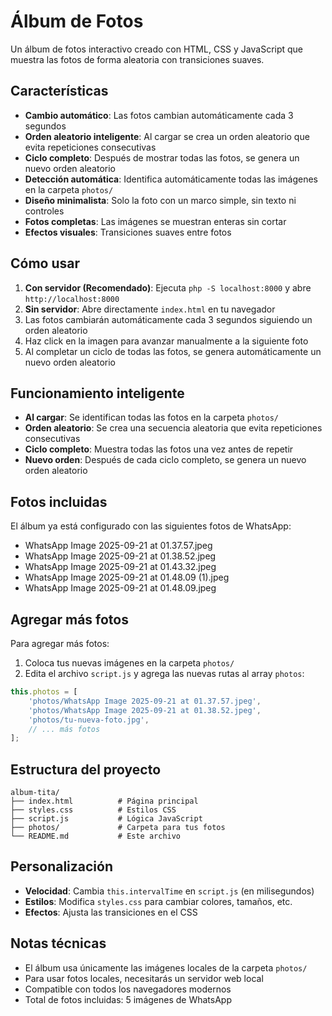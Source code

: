 # Álbum de Fotos

Un álbum de fotos interactivo creado con HTML, CSS y JavaScript que muestra las fotos de forma aleatoria con transiciones suaves.

## Características

- **Cambio automático**: Las fotos cambian automáticamente cada 3 segundos
- **Orden aleatorio inteligente**: Al cargar se crea un orden aleatorio que evita repeticiones consecutivas
- **Ciclo completo**: Después de mostrar todas las fotos, se genera un nuevo orden aleatorio
- **Detección automática**: Identifica automáticamente todas las imágenes en la carpeta `photos/`
- **Diseño minimalista**: Solo la foto con un marco simple, sin texto ni controles
- **Fotos completas**: Las imágenes se muestran enteras sin cortar
- **Efectos visuales**: Transiciones suaves entre fotos

## Cómo usar

1. **Con servidor (Recomendado)**: Ejecuta `php -S localhost:8000` y abre `http://localhost:8000`
2. **Sin servidor**: Abre directamente `index.html` en tu navegador
3. Las fotos cambiarán automáticamente cada 3 segundos siguiendo un orden aleatorio
4. Haz click en la imagen para avanzar manualmente a la siguiente foto
5. Al completar un ciclo de todas las fotos, se genera automáticamente un nuevo orden aleatorio

## Funcionamiento inteligente

- **Al cargar**: Se identifican todas las fotos en la carpeta `photos/`
- **Orden aleatorio**: Se crea una secuencia aleatoria que evita repeticiones consecutivas
- **Ciclo completo**: Muestra todas las fotos una vez antes de repetir
- **Nuevo orden**: Después de cada ciclo completo, se genera un nuevo orden aleatorio

## Fotos incluidas

El álbum ya está configurado con las siguientes fotos de WhatsApp:
- WhatsApp Image 2025-09-21 at 01.37.57.jpeg
- WhatsApp Image 2025-09-21 at 01.38.52.jpeg  
- WhatsApp Image 2025-09-21 at 01.43.32.jpeg
- WhatsApp Image 2025-09-21 at 01.48.09 (1).jpeg
- WhatsApp Image 2025-09-21 at 01.48.09.jpeg

## Agregar más fotos

Para agregar más fotos:

1. Coloca tus nuevas imágenes en la carpeta `photos/`
2. Edita el archivo `script.js` y agrega las nuevas rutas al array `photos`:

```javascript
this.photos = [
    'photos/WhatsApp Image 2025-09-21 at 01.37.57.jpeg',
    'photos/WhatsApp Image 2025-09-21 at 01.38.52.jpeg',
    'photos/tu-nueva-foto.jpg',
    // ... más fotos
];
```

## Estructura del proyecto

```
album-tita/
├── index.html          # Página principal
├── styles.css          # Estilos CSS
├── script.js           # Lógica JavaScript
├── photos/             # Carpeta para tus fotos
└── README.md           # Este archivo
```

## Personalización

- **Velocidad**: Cambia `this.intervalTime` en `script.js` (en milisegundos)
- **Estilos**: Modifica `styles.css` para cambiar colores, tamaños, etc.
- **Efectos**: Ajusta las transiciones en el CSS

## Notas técnicas

- El álbum usa únicamente las imágenes locales de la carpeta `photos/`
- Para usar fotos locales, necesitarás un servidor web local
- Compatible con todos los navegadores modernos
- Total de fotos incluidas: 5 imágenes de WhatsApp